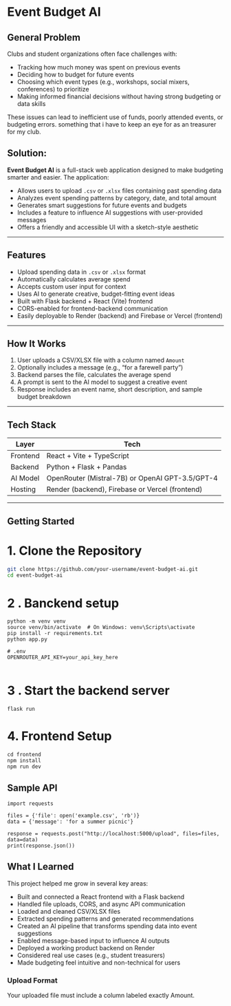 #  Event Budget AI

## General Problem

Clubs and student organizations often face challenges with:

- Tracking how much money was spent on previous events
- Deciding how to budget for future events
- Choosing which event types (e.g., workshops, social mixers, conferences) to prioritize
- Making informed financial decisions without having strong budgeting or data skills

These issues can lead to inefficient use of funds, poorly attended events, or budgeting errors.
 something that i have to keep an eye for as an treasurer for my club.

## Solution: 

**Event Budget AI** is a full-stack web application designed to make budgeting smarter and easier. The application:

- Allows users to upload `.csv` or `.xlsx` files containing past spending data
- Analyzes event spending patterns by category, date, and total amount
- Generates smart suggestions for future events and budgets
- Includes a feature to influence AI suggestions with user-provided messages
- Offers a friendly and accessible UI with a sketch-style aesthetic

---

##  Features

- Upload spending data in `.csv` or `.xlsx` format  
-  Automatically calculates average spend  
- Accepts custom user input for context
- Uses AI to generate creative, budget-fitting event ideas  
- Built with Flask backend + React (Vite) frontend  
- CORS-enabled for frontend-backend communication  
- Easily deployable to Render (backend) and Firebase or Vercel (frontend)

---

##  How It Works

1. User uploads a CSV/XLSX file with a column named `Amount`
2. Optionally includes a message (e.g., “for a farewell party”)
3. Backend parses the file, calculates the average spend
4. A prompt is sent to the AI model to suggest a creative event
5. Response includes an event name, short description, and sample budget breakdown

---

## Tech Stack

| Layer     | Tech             |
|-----------|------------------|
| Frontend  | React + Vite + TypeScript |
| Backend   | Python + Flask + Pandas   |
| AI Model  | OpenRouter (Mistral-7B) or OpenAI GPT-3.5/GPT-4 |
| Hosting   | Render (backend), Firebase or Vercel (frontend) |

---

##  Getting Started

# 1. Clone the Repository
```bash
git clone https://github.com/your-username/event-budget-ai.git
cd event-budget-ai
```
# 2 . Banckend setup 
```
python -m venv venv
source venv/bin/activate  # On Windows: venv\Scripts\activate
pip install -r requirements.txt
python app.py
```
```
# .env
OPENROUTER_API_KEY=your_api_key_here


```
# 3 . Start the backend server
```
flask run

```
# 4. Frontend Setup
```
cd frontend
npm install
npm run dev

```
## Sample API
```
import requests

files = {'file': open('example.csv', 'rb')}
data = {'message': 'for a summer picnic'}

response = requests.post("http://localhost:5000/upload", files=files, data=data)
print(response.json())

```
## What I Learned

This project helped me grow in several key areas:

- Built and connected a React frontend with a Flask backend
- Handled file uploads, CORS, and async API communication
- Loaded and cleaned CSV/XLSX files
- Extracted spending patterns and generated recommendations
- Created an AI pipeline that transforms spending data into event suggestions
- Enabled message-based input to influence AI outputs
- Deployed a working product backend on Render
- Considered real use cases (e.g., student treasurers)
- Made budgeting feel intuitive and non-technical for users
### Upload Format
Your uploaded file must include a column labeled exactly Amount.
